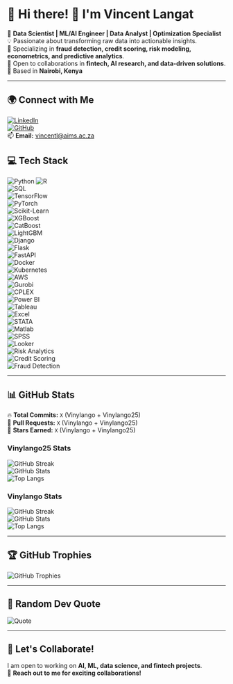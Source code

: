 # 💫 Hi there! 👋 I'm Vincent Langat  

🔭 **Data Scientist | ML/AI Engineer | Data Analyst | Optimization Specialist**  
💡 Passionate about transforming raw data into actionable insights.  
🚀 Specializing in **fraud detection, credit scoring, risk modeling, econometrics, and predictive analytics**.  
👯 Open to collaborations in **fintech, AI research, and data-driven solutions**.  
📍 Based in **Nairobi, Kenya**  

---

## 🌍 Connect with Me  
[![LinkedIn](https://img.shields.io/badge/LinkedIn-blue?style=flat&logo=linkedin)](https://www.linkedin.com/in/kipkemoi-vincent-19307a94/)  
[![GitHub](https://img.shields.io/badge/GitHub-black?style=flat&logo=github)](https://github.com/Vinylango25?tab=repositories)   
📫 **Email:** vincentl@aims.ac.za  

## 💻 Tech Stack  
![Python](https://img.shields.io/badge/Python-blue?style=flat&logo=python)  ![R](https://img.shields.io/badge/R-lightgrey?style=flat&logo=r)  
![SQL](https://img.shields.io/badge/SQL-orange?style=flat&logo=postgresql)  
![TensorFlow](https://img.shields.io/badge/TensorFlow-orange?style=flat&logo=tensorflow)  
![PyTorch](https://img.shields.io/badge/PyTorch-red?style=flat&logo=pytorch)  
![Scikit-Learn](https://img.shields.io/badge/Scikit--Learn-yellow?style=flat&logo=scikit-learn)  
![XGBoost](https://img.shields.io/badge/XGBoost-orange?style=flat&logo=xgboost)  
![CatBoost](https://img.shields.io/badge/CatBoost-blue?style=flat&logo=catboost)  
![LightGBM](https://img.shields.io/badge/LightGBM-green?style=flat&logo=lightgbm)  
![Django](https://img.shields.io/badge/Django-green?style=flat&logo=django)  
![Flask](https://img.shields.io/badge/Flask-black?style=flat&logo=flask)  
![FastAPI](https://img.shields.io/badge/FastAPI-blue?style=flat&logo=fastapi)  
![Docker](https://img.shields.io/badge/Docker-blue?style=flat&logo=docker)  
![Kubernetes](https://img.shields.io/badge/Kubernetes-darkblue?style=flat&logo=kubernetes)  
![AWS](https://img.shields.io/badge/AWS-yellow?style=flat&logo=amazon-aws)  
![Gurobi](https://img.shields.io/badge/Gurobi-red?style=flat)  
![CPLEX](https://img.shields.io/badge/CPLEX-darkblue?style=flat)  
![Power BI](https://img.shields.io/badge/Power%20BI-yellow?style=flat&logo=power-bi)  
![Tableau](https://img.shields.io/badge/Tableau-blueviolet?style=flat&logo=tableau)  
![Excel](https://img.shields.io/badge/Excel-green?style=flat&logo=microsoft-excel)  
![STATA](https://img.shields.io/badge/STATA-blue?style=flat)  
![Matlab](https://img.shields.io/badge/Matlab-orange?style=flat&logo=mathworks)  
![SPSS](https://img.shields.io/badge/SPSS-lightblue?style=flat)  
![Looker](https://img.shields.io/badge/Looker-purple?style=flat&logo=looker)  
![Risk Analytics](https://img.shields.io/badge/Risk%20Analytics-blue?style=flat)  
![Credit Scoring](https://img.shields.io/badge/Credit%20Scoring-green?style=flat)  
![Fraud Detection](https://img.shields.io/badge/Fraud%20Detection-red?style=flat)  

---

## 📊 GitHub Stats  

🔥 **Total Commits:** `X` (Vinylango + Vinylango25)  
🚀 **Pull Requests:** `X` (Vinylango + Vinylango25)  
🌟 **Stars Earned:** `X` (Vinylango + Vinylango25)  

### **Vinylango25 Stats**  
![GitHub Streak](https://streak-stats.demolab.com/?user=Vinylango25&theme=dark&hide_border=false)  
![GitHub Stats](https://github-readme-stats.vercel.app/api?username=Vinylango25&show_icons=true&theme=dark)  
![Top Langs](https://github-readme-stats.vercel.app/api/top-langs/?username=Vinylango25&theme=dark&layout=compact)  

### **Vinylango Stats**  
![GitHub Streak](https://streak-stats.demolab.com/?user=vinylango&theme=dark&hide_border=false)  
![GitHub Stats](https://github-readme-stats.vercel.app/api?username=vinylango&show_icons=true&theme=dark)  
![Top Langs](https://github-readme-stats.vercel.app/api/top-langs/?username=vinylango&theme=dark&layout=compact)  

---

## 🏆 GitHub Trophies  
![GitHub Trophies](https://github-profile-trophy.vercel.app/?username=Vinylango25&theme=dracula)  

---

## 📜 Random Dev Quote  
![Quote](https://quotes-github-readme.vercel.app/api?type=horizontal)  

---

## 🚀 Let's Collaborate!  
I am open to working on **AI, ML, data science, and fintech projects**.  
💬 **Reach out to me for exciting collaborations!**  
